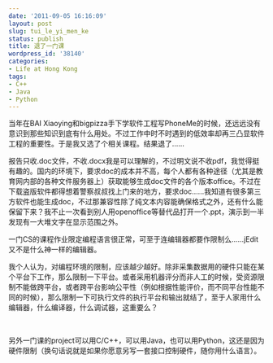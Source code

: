 ```yaml
---
date: '2011-09-05 16:16:09'
layout: post
slug: tui_le_yi_men_ke
status: publish
title: 退了一门课
wordpress_id: '38140'
categories:
- Life at Hong Kong
tags:
- C++
- Java
- Python
---
```


当年在BAI Xiaoying和bigpizza手下学软件工程写PhoneMe的时候，还远远没有意识到那些知识到底有什么用处。不过工作中时不时遇到的低效率却再三凸显软件工程的重要性。于是我又选了个相关课程。结果退了……




报告只收.doc文件，不收.docx我是可以理解的，不过明文说不收pdf，我觉得挺有趣的。国内的环境下，要求doc的成本并不高，每个人都有各种途径（尤其是教育网内部的各种文件服务器上）获取能够生成doc文件的各个版本office。不过在下载盗版软件都得想着警察叔叔找上门来的地方，要求doc……我知道有很多第三方软件也能生成doc，不过那兼容性除了纯文本内容能确保格式之外，还有什么能保留下来？我不止一次看到别人用openoffice等替代品打开一个.ppt，演示到一半发现有一大堆文字在显示范围之外。




一门CS的课程作业限定编程语言很正常，可至于连编辑器都要作限制么……jEdit又不是什么神一样的编辑器。




我个人认为，对编程环境的限制，应该越少越好。除非采集数据用的硬件只能在某个平台下工作，那么限制一下平台。或者采用机器评分而非人工的时候，受资源限制不能做跨平台，或者跨平台影响公平性（例如根据性能评价，而不同平台性能不同的时候），那么限制一下可执行文件的执行平台和输出就结了，至于人家用什么编辑器，什么编译器，什么调试器，这重要么？




 




另外一门课的project可以用C/C++，可以用Java，也可以用Python，这还是因为硬件限制（换句话说就是如果你愿意另写一套接口控制硬件，随你用什么语言）。
